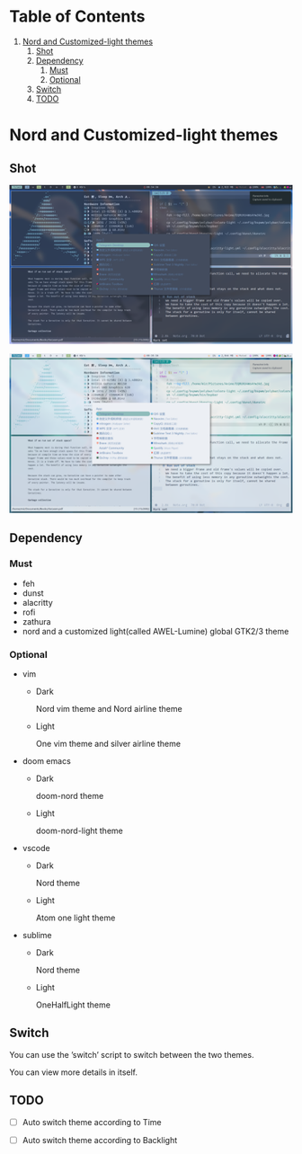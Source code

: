
# Table of Contents

1.  [Nord and Customized-light themes](#org361ff69)
    1.  [Shot](#orgf3d4d6d)
    2.  [Dependency](#orgfca8ed0)
        1.  [Must](#orga50f3c2)
        2.  [Optional](#orge891e5c)
    3.  [Switch](#org298a1d2)
    4.  [TODO](#org2f9a652)


<a id="org361ff69"></a>

# Nord and Customized-light themes


<a id="orgf3d4d6d"></a>

## Shot

![img](./shot/dark.png)

![img](./shot/light.png)


<a id="orgfca8ed0"></a>

## Dependency


<a id="orga50f3c2"></a>

### Must

-   feh
-   dunst
-   alacritty
-   rofi
-   zathura
-   nord and a customized light(called AWEL-Lumine) global GTK2/3 theme


<a id="orge891e5c"></a>

### Optional

-   vim
    -   Dark
        
        Nord vim theme and Nord airline theme
    -   Light
        
        One vim theme and silver airline theme
-   doom emacs
    -   Dark
        
        doom-nord theme
    -   Light
        
        doom-nord-light theme
-   vscode
    -   Dark
        
        Nord theme
    -   Light
        
        Atom one light theme
-   sublime
    -   Dark
        
        Nord theme
    -   Light
        
        OneHalfLight theme


<a id="org298a1d2"></a>

## Switch

You can use the &rsquo;switch&rsquo; script to switch between the two themes.

You can view more details in itself.


<a id="org2f9a652"></a>

## TODO

-   [ ] Auto switch theme according to Time
-   [ ] Auto switch theme according to Backlight

